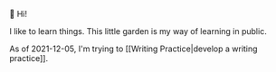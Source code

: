 🌱 Hi!

I like to learn things. This little garden is my way of learning in public.

As of 2021-12-05, I'm trying to [[Writing Practice|develop a writing practice]].